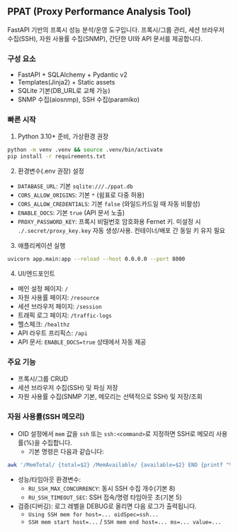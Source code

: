 ## PPAT (Proxy Performance Analysis Tool)

FastAPI 기반의 프록시 성능 분석/운영 도구입니다. 프록시/그룹 관리, 세션 브라우저 수집(SSH), 자원 사용률 수집(SNMP), 간단한 UI와 API 문서를 제공합니다.

### 구성 요소
- FastAPI + SQLAlchemy + Pydantic v2
- Templates(Jinja2) + Static assets
- SQLite 기본(DB_URL로 교체 가능)
- SNMP 수집(aiosnmp), SSH 수집(paramiko)

### 빠른 시작
1) Python 3.10+ 준비, 가상환경 권장
```bash
python -m venv .venv && source .venv/bin/activate
pip install -r requirements.txt
```

2) 환경변수(.env 권장) 설정
- `DATABASE_URL`: 기본 `sqlite:///./ppat.db`
- `CORS_ALLOW_ORIGINS`: 기본 `*` (쉼표로 다중 허용)
- `CORS_ALLOW_CREDENTIALS`: 기본 `false` (와일드카드일 때 자동 비활성)
- `ENABLE_DOCS`: 기본 `true` (API 문서 노출)
- `PROXY_PASSWORD_KEY`: 프록시 비밀번호 암호화용 Fernet 키. 미설정 시 `./.secret/proxy_key.key` 자동 생성/사용. 컨테이너/배포 간 동일 키 유지 필요

3) 애플리케이션 실행
```bash
uvicorn app.main:app --reload --host 0.0.0.0 --port 8000
```

4) UI/엔드포인트
- 메인 설정 페이지: `/`
- 자원 사용률 페이지: `/resource`
- 세션 브라우저 페이지: `/session`
- 트래픽 로그 페이지: `/traffic-logs`
- 헬스체크: `/healthz`
- API 라우트 프리픽스: `/api`
- API 문서: `ENABLE_DOCS=true` 상태에서 자동 제공

### 주요 기능
- 프록시/그룹 CRUD
- 세션 브라우저 수집(SSH) 및 파싱 저장
- 자원 사용률 수집(SNMP 기본, 메모리는 선택적으로 SSH) 및 저장/조회

### 자원 사용률(SSH 메모리)
- OID 설정에서 `mem` 값을 `ssh` 또는 `ssh:<command>`로 지정하면 SSH로 메모리 사용률(%)을 수집합니다.
  - 기본 명령은 다음과 같습니다:
```bash
awk '/MemTotal/ {total=$2} /MemAvailable/ {available=$2} END {printf "%.0f", 100 - (available / total * 100)}' /proc/meminfo
```
- 성능/타임아웃 환경변수:
  - `RU_SSH_MAX_CONCURRENCY`: 동시 SSH 수집 개수(기본 8)
  - `RU_SSH_TIMEOUT_SEC`: SSH 접속/명령 타임아웃 초(기본 5)
- 검증(디버깅): 로그 레벨을 DEBUG로 올리면 다음 로그가 출력됩니다.
  - `Using SSH mem for host=... oidSpec=ssh...`
  - `SSH mem start host=...` / `SSH mem end host=... ms=... value=...`

